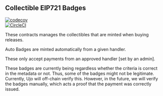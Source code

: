 ## Collectible EIP721 Badges

[![codecov](https://codecov.io/gh/UjoTeam/contracts-badges/branch/master/graph/badge.svg)](https://codecov.io/gh/UjoTeam/contracts-badges)  
[![CircleCI](https://circleci.com/gh/UjoTeam/contracts-badges.svg?style=svg)](https://circleci.com/gh/UjoTeam/contracts-badges)  

These contracts manages the collectibles that are minted when buying releases.

Auto Badges are minted automatically from a given handler.   

These only accept payments from an approved handler [set by an admin].   

These badges are currently being regardless whether the criteria is correct in the metadata or not. Thus, some of the badges might not be legitimate. Currently, Ujo will off-chain verify this. However, in the future, we will verify the badges manually, which acts a proof that the payment was correctly issued.
